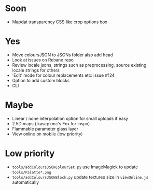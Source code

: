 # Soon

- Mapdat transparency CSS like crop options box

# Yes

- Move coloursJSON to JSONs folder also add head
- Look at issues on Rebane repo
- Review locale jsons, strings such as preprocessing, source existing locale strings for others
- 'Edit' mode for colour replacements etc: issue #124
- Option to add custom blocks
- CLI

# Maybe

- Linear / none interpolation option for small uploads if easy
- 2.5D maps (jkascpkmc's Fox for inspo)
- Flammable parameter glass layer
- View online on mobile (low priority)

# Low priority

- `tools/addColoursJSONColourSet.py` use ImageMagick to update `tools/Palette*.png`
- `tools/addColoursJSONBlock.py` update textures size in `viewOnline.js` automatically
